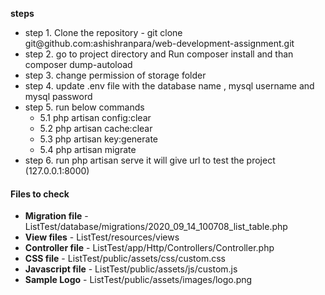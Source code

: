 <b>steps</b>
<ul>
<li>step 1. Clone the repository  - git clone git@github.com:ashishranpara/web-development-assignment.git</li>

<li>step 2. go to project directory and Run composer install and than composer dump-autoload</li>

<li>step 3. change permission of storage folder </li>

<li>step 4. update .env file with the database name , mysql username and mysql password</li>

<li>
    step 5. run below commands
    <ul>
        <li>5.1 php artisan config:clear</li>
       <li>5.2 php artisan cache:clear </li>
       <li>5.3 php artisan key:generate</li>
       <li>5.4 php artisan migrate </li>
       </ul>
       </li>

<li>step 6. run php artisan serve 
        it will give url to test the project (127.0.0.1:8000)</li>
</ul>


<h4>Files to check</h4>
<ul>
    <li> <b>Migration file</b>  - ListTest/database/migrations/2020_09_14_100708_list_table.php</li>
    <li> <b>View files</b>      -  ListTest/resources/views</li>
    <li><b>Controller file</b>  - ListTest/app/Http/Controllers/Controller.php</li>
    <li><b>CSS file</b>         - ListTest/public/assets/css/custom.css </li>
    <li><b>Javascript file</b>  - ListTest/public/assets/js/custom.js</li>
    <li><b>Sample Logo</b>      - ListTest/public/assets/images/logo.png</li>

</ul>

